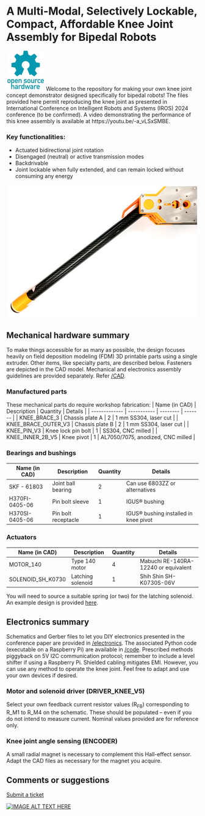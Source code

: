 # A Multi-Modal, Selectively Lockable, Compact, Affordable Knee Joint Assembly for Bipedal Robots
<img src="assets/Open-source-hardware-logo.jpg" alt="drawing"/>
Welcome to the repository for making your own knee joint concept demonstrator designed specifically for bipedal robots! The files provided here permit reproducing the knee joint as presented in International Conference on Intelligent Robots and Systems (IROS) 2024 conference (to be confirmed). A video demonstrating the performance of this knee assembly is available at https://youtu.be/-a_vLSxSMBE.

### Key functionalities:
*	Actuated bidirectional joint rotation
*	Disengaged (neutral) or active transmission modes
*	Backdrivable
*	Joint lockable when fully extended, and can remain locked without consuming any energy

<img src="assets/leg_side_b_white_clean_crop.png" alt="drawing"/>

## Mechanical hardware summary
To make things accessible for as many as possible, the design focuses heavily on field deposition modeling (FDM) 3D printable parts using a single extruder. Other items, like specialty parts, are described below. Fasteners are depicted in the CAD model. Mechanical and electronics assembly guidelines are provided separately. Refer [/CAD](CAD/).

### Manufactured parts
These mechanical parts do require workshop fabrication:
| Name (in CAD) | Description | Quantity | Details |
| ------------- | ----------- | -------- | ------- |
| KNEE_BRACE_3 | Chassis plate A | 2 | 1 mm SS304, laser cut |
| KNEE_BRACE_OUTER_V3 | Chassis plate B | 2 | 1 mm SS304, laser cut |
| KNEE_PIN_V3 | Knee lock pin bolt | 1 | SS304, CNC milled |
| KNEE_INNER_2B_V5 | Knee pivot | 1 | AL7050/7075, anodized, CNC milled |

### Bearings and bushings
| Name (in CAD) | Description | Quantity | Details |
| ------------- | ----------- | -------- | ------- |
| SKF - 61803 | Joint ball bearing | 2 | Can use 6803ZZ or alternatives |
| H370FI-0405-06 | Pin bolt sleeve | 1 | IGUS® bushing |
| H370SI-0405-06 | Pin bolt receptacle | 1 | IGUS® bushing installed in knee pivot |

### Actuators
| Name (in CAD) | Description | Quantity | Details |
| ------------- | ----------- | -------- | ------- |
| MOTOR_140 | Type 140 motor | 4 | Mabuchi RE-140RA-12240 or equivalent |
| SOLENOID_SH_K0730 | Latching solenoid | 1 | Shih Shin SH-K0730S-06V |

You will need to source a suitable spring (or two) for the latching solenoid. An example design is provided [here](CAD/SPRING.PDF).

## Electronics summary
Schematics and Gerber files to let you DIY electronics presented in the conference paper are provided in [/electronics](electronics/). The associated Python code (executable on a Raspberry Pi) are available in [/code](code/). Prescribed methods piggyback on 5V I2C communication protocol; remember to include a level shifter if using a Raspberry Pi. Shielded cabling mitigates EMI. However, you can use any method to operate the knee joint. Feel free to adapt and use your own devices if desired.

### Motor and solenoid driver (DRIVER_KNEE_V5)
Select your own feedback current resistor values (R<sub>FB</sub>) corresponding to R_M1 to R_M4 on the schematic. These should be populated – even if you do not intend to measure current. Nominal values provided are for reference only.

### Knee joint angle sensing (ENCODER)
A small radial magnet is necessary to complement this Hall-effect sensor. Adapt the CAD files as necessary for the magnet you acquire.

## Comments or suggestions
[Submit a ticket](https://github.com/Cheng-Yueh/knee/issues)

[![IMAGE ALT TEXT HERE](https://img.youtube.com/vi/-a_vLSxSMBE/0.jpg)](https://www.youtube.com/watch?v=-a_vLSxSMBE) 
